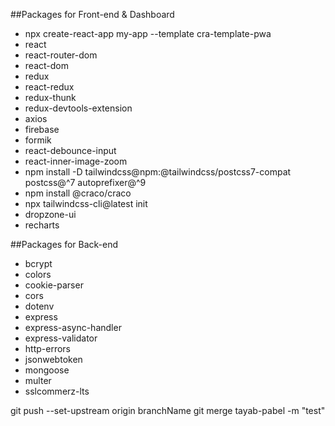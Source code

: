 ##Packages for Front-end & Dashboard

- npx create-react-app my-app --template cra-template-pwa
- react
- react-router-dom
- react-dom
- redux
- react-redux
- redux-thunk
- redux-devtools-extension
- axios
- firebase
- formik
- react-debounce-input
- react-inner-image-zoom
- npm install -D tailwindcss@npm:@tailwindcss/postcss7-compat postcss@^7 autoprefixer@^9
- npm install @craco/craco
- npx tailwindcss-cli@latest init
- dropzone-ui
- recharts

##Packages for Back-end

- bcrypt
- colors
- cookie-parser
- cors
- dotenv
- express
- express-async-handler
- express-validator
- http-errors
- jsonwebtoken
- mongoose
- multer
- sslcommerz-lts



git push --set-upstream origin branchName
git merge tayab-pabel -m "test"
